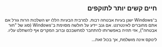 

<div id="corps" class="rtl" dir="rtl">

<h2>חיים קשים יותר לתוקפים</h2>

‏ב־Windows ישנן בעיות אבטחה <i>רבות</i>. למרבית הבעיות הללו יש השלכות הרות גורל אם אתם מחוברים לאינטרנט. אם גנב יידע על חולשה מסוימת ב־Windows (סוג של "חור אבטחה"), אזי תהיה באפשרותו להתחבר למחשבכם וברוב המקרים אף להשתלט עליו.

לינוקס אינה מושלמת, אך בכול זאת...

</div>



